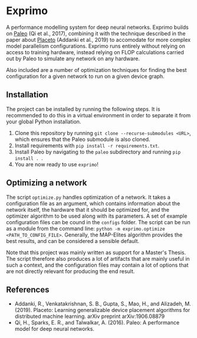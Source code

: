 # Exprimo

A performance modelling system for deep neural networks. Exprimo builds on [Paleo](https://github.com/TalwalkarLab/paleo) (Qi et al., 2017),
combining it with the technique described in the paper about [Placeto](https://arxiv.org/abs/1906.08879) (Addanki et al., 2019)
to accomodate for more complex model parallelism configurations. Exprimo runs entirely without relying on access to training hardware,
instead relying on FLOP calculations carried out by Paleo to simulate any network on any hardware.

Also included are a number of optimization techniques for finding the best configuration for a given network to run on a given device graph.

## Installation
The project can be installed by running the following steps. It is recommended to do this in a virtual environment in
order to separate it from your global Python installation.

1. Clone this repository by running `git clone --recurse-submodules <URL>`, which ensures that the Paleo submodule is
also cloned.
2. Install requirements with `pip install -r requirements.txt`.
3. Install Paleo by navigating to the `paleo` subdirectory and running `pip install . `.
4. You are now ready to use `exprimo`!

## Optimizing a network
The script `optimize.py` handles optimization of a network. It takes a configuration file as an argument, which contains
information about the network itself, the hardware that it should be optimized for, and the optimizer algorithm to be
used along with its parameters. A set of example configuration files can be cound in the `configs` folder. The script
can be run as a module from the command line: `python -m exprimo.optimize <PATH_TO_CONFIG_FILE>`. Generally, the
MAP-Elites algorithm provides the best results, and can be considered a sensible default.

Note that this project was mainly written as support for a Master's Thesis. The script therefore also produces a lot
of artifacts that are mainly useful in such a context, and the configuration files may contain a lot of options that are
not directly relevant for producing the end result.

## References
* Addanki,  R.,  Venkatakrishnan,  S.  B.,  Gupta,  S.,  Mao,  H.,  and  Alizadeh,  M.
(2019).  Placeto:  Learning generalizable device placement algorithms for distributed machine learning.
arXiv preprint arXiv:1906.08879
* Qi, H., Sparks, E. R., and Talwalkar, A. (2016). Paleo:  A performance model for
deep neural networks.
